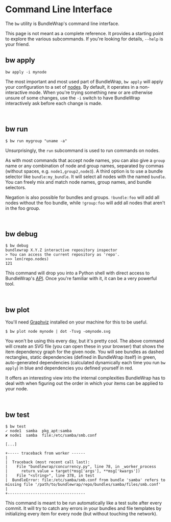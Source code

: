 # Command Line Interface

The `bw` utility is BundleWrap's command line interface.

<div class="alert alert-info">This page is not meant as a complete reference. It provides a starting point to explore the various subcommands. If you're looking for details, <code>--help</code> is your friend.</div>

## bw apply

<pre><code class="nohighlight">bw apply -i mynode</code></pre>

The most important and most used part of BundleWrap, `bw apply` will apply your configuration to a set of [nodes](../repo/nodes.py.md). By default, it operates in a non-interactive mode. When you're trying something new or are otherwise unsure of some changes, use the `-i` switch to have BundleWrap interactively ask before each change is made.

<br>

## bw run

<pre><code class="nohighlight">$ bw run mygroup "uname -a"</code></pre>

Unsurprisingly, the `run` subcommand is used to run commands on nodes.

As with most commands that accept node names, you can also give a `group` name or any combination of node and group names, separated by commas (without spaces, e.g. `node1,group2,node3`). A third option is to use a bundle selector like `bundle:my_bundle`. It will select all nodes with the named `bundle`. You can freely mix and match node names, group names, and bundle selectors.

Negation is also possible for bundles and groups. `!bundle:foo` will add all nodes without the foo bundle, while `!group:foo` will add all nodes that aren't in the foo group.

<br>

## bw debug

	$ bw debug
	bundlewrap X.Y.Z interactive repository inspector
	> You can access the current repository as 'repo'.
	>>> len(repo.nodes)
	121

This command will drop you into a Python shell with direct access to BundleWrap's [API](api.md). Once you're familiar with it, it can be a very powerful tool.

<br>

## bw plot

<div class="alert alert-info">You'll need <a href="http://www.graphviz.org">Graphviz</a> installed on your machine for this to be useful.</div>

<pre><code class="nohighlight">$ bw plot node mynode | dot -Tsvg -omynode.svg</code></pre>

You won't be using this every day, but it's pretty cool. The above command will create an SVG file (you can open these in your browser) that shows the item dependency graph for the given node. You will see bundles as dashed rectangles, static dependencies (defined in BundleWrap itself) in green, auto-generated dependencies (calculated dynamically each time you run `bw apply`) in blue and dependencies you defined yourself in red.

It offers an interesting view into the internal complexities BundleWrap has to deal with when figuring out the order in which your items can be applied to your node.

<br>

## bw test

<pre><code class="nohighlight">$ bw test
✓ node1  samba  pkg_apt:samba
✘ node1  samba  file:/etc/samba/smb.conf

[...]

+----- traceback from worker ------
|
|  Traceback (most recent call last):
|    File "bundlewrap/concurrency.py", line 78, in _worker_process
|      return_value = target(*msg['args'], **msg['kwargs'])
|    File "&lt;string&gt;", line 378, in test
|  BundleError: file:/etc/samba/smb.conf from bundle 'samba' refers to missing file '/path/to/bundlewrap/repo/bundles/samba/files/smb.conf'
|
+----------------------------------
</code></pre>

This command is meant to be run automatically like a test suite after every commit. It will try to catch any errors in your bundles and file templates by initializing every item for every node (but without touching the network).
